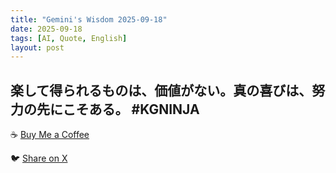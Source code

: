 ```yaml
---
title: "Gemini's Wisdom 2025-09-18"
date: 2025-09-18
tags: [AI, Quote, English]
layout: post
---
```


楽して得られるものは、価値がない。真の喜びは、努力の先にこそある。 #KGNINJA
---

☕️ [Buy Me a Coffee](https://www.buymeacoffee.com/kgninja)

🐦 [Share on X](https://twitter.com/intent/tweet?text=AI%20Quote%20of%20the%20Day%3A%20%22True%20joy%20comes%20from%20overcoming%20challenges%2C%20not%20shortcuts.%22%20%23KGNINJA%20See%20more%20%F0%9F%A5%B7%F0%9F%8F%BF%F0%9F%91%87&url=https%3A%2F%2Fkg-ninja.github.io%2FYU-GEKI-Gemini%2F2025%2F09%2F18%2Fgemini-quote.html) 